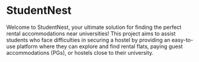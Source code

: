 # StudentNest
Welcome to StudentNest, your ultimate solution for finding the perfect rental accommodations near universities! This project aims to assist students who face difficulties in securing a hostel by providing an easy-to-use platform where they can explore and find rental flats, paying guest accommodations (PGs), or hostels close to their university.
